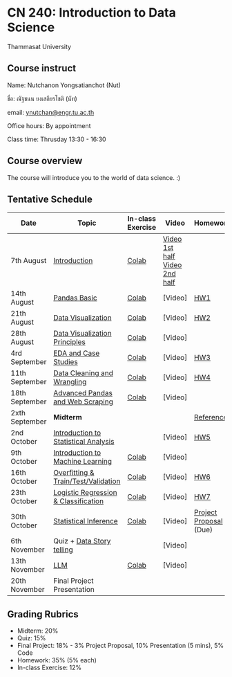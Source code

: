 # CN 240: Introduction to Data Science
Thammasat University 

## Course instruct

Name: Nutchanon Yongsatianchot (Nut)

ชื่อ: ณัฐชนน ยงเสถียรโชติ (นัท)

email: ynutchan@engr.tu.ac.th

Office hours: By appointment

Class time: Thrusday 13:30 - 16:30 

## Course overview 
The course will introduce you to the world of data science. :)

## Tentative Schedule

| Date  |   Topic    | In-class Exercise | Video | Homework | 
| ----- | ---------  | ----------------- | ------| -------- |
| 7th August  |  [Introduction](https://docs.google.com/presentation/d/1yBKEHvhjl6OD3oDUAR2Q-5xrzqrXrBi6g3CaqU6teVA/edit?usp=sharing)    | [Colab](https://colab.research.google.com/github/yongsa-nut/CN240_68-1/blob/main/CN240_Python_Review.ipynb)     | [Video 1st half](https://tuipied-my.sharepoint.com/:v:/g/personal/nutchany_tu_ac_th/EWyRkRgcXHJIh4q0LTWDc2wBFYj1PA4EqyNBz1iiBICPNQ?e=gBf8fI&nav=eyJyZWZlcnJhbEluZm8iOnsicmVmZXJyYWxBcHAiOiJTdHJlYW1XZWJBcHAiLCJyZWZlcnJhbFZpZXciOiJTaGFyZURpYWxvZy1MaW5rIiwicmVmZXJyYWxBcHBQbGF0Zm9ybSI6IldlYiIsInJlZmVycmFsTW9kZSI6InZpZXcifX0%3D) <br> [Video 2nd half](https://tuipied.sharepoint.com/:v:/s/Section_B36DC68F-F703-408B-903C-D7F9BEE83536/Ebzlrou2DJ9IsXnloyfzWgoBflakBp7eWd7B2aD3gsVC_Q?e=9k7gAf&nav=eyJyZWZlcnJhbEluZm8iOnsicmVmZXJyYWxBcHAiOiJTdHJlYW1XZWJBcHAiLCJyZWZlcnJhbFZpZXciOiJTaGFyZURpYWxvZy1MaW5rIiwicmVmZXJyYWxBcHBQbGF0Zm9ybSI6IldlYiIsInJlZmVycmFsTW9kZSI6InZpZXcifX0%3D) |       |   
| 14th August |  [Pandas Basic](https://colab.research.google.com/github/yongsa-nut/CN240_68-1/blob/main/CN240_Lecture_2_Pandas_Basic.ipynb)                              | [Colab](https://colab.research.google.com/github/yongsa-nut/SF251_67_2/blob/main/SF251_In_Class_Exercise_1.ipynb)     | [Video]  | [HW1](https://colab.research.google.com/github/yongsa-nut/CN240_68-1/blob/main/CN240_HW1_2025.ipynb)   |
| 21th August |  [Data Visualization](https://colab.research.google.com/github/yongsa-nut/CN240_68-1/blob/main/CN240_Lecture_3_Visualization_Basic.ipynb) | [Colab](https://colab.research.google.com/github/yongsa-nut/SF251_67_2/blob/main/SF251_In_Class_Exercise_2.ipynb)      | [Video]  | [HW2](https://colab.research.google.com/github/yongsa-nut/CN240_68-1/blob/main/CN_240_HW2_Visualization_Basic_2025.ipynb) |    
| 28th August | [Data Visualization Principles](https://docs.google.com/presentation/d/1g1aKeXXVjk4_EGxRq_Hxmhc33i2nALh9WqpQI5SDXIw/edit?usp=sharing)     | [Colab](https://colab.research.google.com/github/yongsa-nut/SF251_67_2/blob/main/SF251_In_Class_Exercise_3.ipynb)     | [Video]  |        |   
| 4rd September | [EDA and Case Studies](https://colab.research.google.com/github/yongsa-nut/CN240_68-1/blob/main/CN240_Lecture_5.ipynb)                   | [Colab](https://colab.research.google.com/github/yongsa-nut/SF251_67_2/blob/main/SF251_In_Class_Exercise_4.ipynb)     | [Video]  | [HW3](https://colab.research.google.com/github/yongsa-nut/CN240_68-1/blob/main/CN240_HW3_2025.ipynb)  |      
| 11th September | [Data Cleaning and Wrangling](https://colab.research.google.com/github/yongsa-nut/CN240_68-1/blob/main/CN240_Lecture_6.ipynb)            | [Colab](https://colab.research.google.com/github/yongsa-nut/SF251_67_2/blob/main/SF251_In_Class_Exercise_5.ipynb)     | [Video] | [HW4](https://colab.research.google.com/github/yongsa-nut/CN240_68-1/blob/main/CN240_HW4_2025.ipynb)  |      
| 18th September | [Advanced Pandas and Web Scraping](https://colab.research.google.com/github/yongsa-nut/CN240_68-1/blob/main/CN240_Lecture_7.ipynb)          | [Colab](https://colab.research.google.com/github/yongsa-nut/SF251_67_2/blob/main/SF251_In_Class_Exercise_6.ipynb)    | [Video]  |       |  
| 2xth September  |  **Midterm** |    |     | [Reference](https://github.com/yongsa-nut/TU_CN240_DataScience_671/blob/main/Reference%20sheet.pdf)   |     
| 2nd October | [Introduction to Statistical Analysis](https://docs.google.com/presentation/d/1cZZbO8R6pSBI-8of8StGoqSWp3Aag4rbFBUodqB0Q4c/edit?usp=sharing)  |  | [Video]  | [HW5](https://colab.research.google.com/github/yongsa-nut/CN240_68-1/blob/main/CN240_HW_5_Sample_Statistics_2025.ipynb)    |       
| 9th October | [Introduction to Machine Learning](https://docs.google.com/presentation/d/1H9zEZgZTRwyq6475zEK5rh6tAw7wZ1_BA7xdfmW6qHk/edit?usp=sharing)    |  [Colab](https://colab.research.google.com/github/yongsa-nut/SF251_67_2/blob/main/SF_251_In_class_Exercise_7.ipynb)     | [Video]   |         |  
| 16th October | [Overfitting & Train/Test/Validation](https://docs.google.com/presentation/d/14CI2FYwsANrokcK3swq-FBsvaiyCd-mYU5bJoR3yw-Q/edit?usp=sharing)  | [Colab](https://colab.research.google.com/github/yongsa-nut/SF251_67_2/blob/main/SF_251_In_class_Exercise_8.ipynb)     | [Video]   | [HW6](https://colab.research.google.com/github/yongsa-nut/CN240_68-1/blob/main/CN_240_HW6_Linear_Regression_2025.ipynb) |         
| 23th October | [Logistic Regression & Classification](https://docs.google.com/presentation/d/1M_akhAfDnJI-_RUHfAzQ-w8UT2KskCZeW_yfQBfd2gs/edit?usp=sharing)   | [Colab](https://colab.research.google.com/github/yongsa-nut/SF251_67_2/blob/main/SF_251_In_class_Exercise_9.ipynb)      | [Video]  | [HW7](https://colab.research.google.com/github/yongsa-nut/CN240_68-1/blob/main/CN240_HW7_Logistic_Regression_2025.ipynb)  |    
| 30th October | [Statistical Inference](https://docs.google.com/presentation/d/1vNecAYIrI33pcJ-L7i24GNt0s-0J-4DCaB0Xqr5wUvM/edit?usp=sharing)     | [Colab](https://colab.research.google.com/github/yongsa-nut/SF251_67_2/blob/main/SF_251_In_class_Exercise_10.ipynb)     | [Video]  | [Project Proposal](https://docs.google.com/document/d/1SdspWrsFtILE0lDa5G_uP2pengkjozGvG2E2YWQ1_Po/edit?usp=sharing) (Due)  |      
| 6th November | Quiz + [Data Story telling](https://docs.google.com/presentation/d/1E7gQW0d9vc486b-fgswmsB0qEqdj-DdByaptXZJxW4Q/edit?usp=sharing)  |      | [Video]  |       |       
| 13th November | [LLM](https://docs.google.com/presentation/d/1tJXm_4-0f-pIFr710BITvVyH967e-WwyW6Kr8l9zO_A/edit?usp=sharing)                                  | [Colab](https://colab.research.google.com/github/yongsa-nut/SF251_67_2/blob/main/SF251_LLM.ipynb)  | [Video]   |       |   
| 20th November | Final Project Presentation   |     |     |         |   

## Grading Rubrics
- Midterm: 20%
- Quiz: 15%
- Final Project: 18% - 3% Project Proposal, 10% Presentation (5 mins), 5% Code
- Homework: 35% (5% each)
- In-class Exercise: 12%
